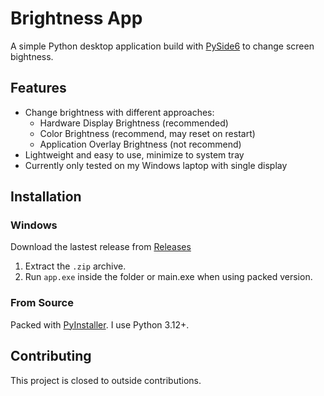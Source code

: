 # Brightness App
A simple Python desktop application build with [PySide6](https://pypi.org/project/PySide6/) to change screen bightness.

## Features
- Change brightness with different approaches:
  + Hardware Display Brightness (recommended)
  + Color Brightness (recommend, may reset on restart)
  + Application Overlay Brightness (not recommend)
- Lightweight and easy to use, minimize to system tray
- Currently only tested on my Windows laptop with single display

## Installation

### Windows
Download the lastest release from [Releases](https://github.com/Azurshi/BrightnessApp/releases/tag/Release)

1. Extract the `.zip` archive.
2. Run `app.exe` inside the folder or main.exe when using packed version.

### From Source
Packed with [PyInstaller](https://pyinstaller.org/en/stable/).
I use Python 3.12+.

## Contributing
This project is closed to outside contributions.
